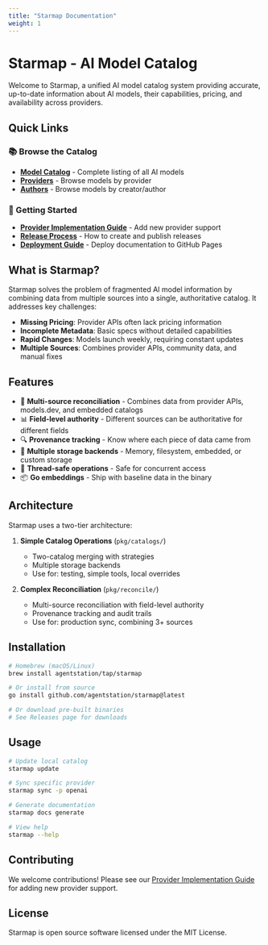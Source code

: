 ```yaml
---
title: "Starmap Documentation"
weight: 1
---
```


# Starmap - AI Model Catalog

Welcome to Starmap, a unified AI model catalog system providing accurate, up-to-date information about AI models, their capabilities, pricing, and availability across providers.

## Quick Links

### 📚 Browse the Catalog
- [**Model Catalog**](catalog/readme/) - Complete listing of all AI models
- [**Providers**](catalog/providers/readme/) - Browse models by provider
- [**Authors**](catalog/authors/readme/) - Browse models by creator/author

### 🚀 Getting Started
- [**Provider Implementation Guide**](provider_implementation_guide/) - Add new provider support
- [**Release Process**](release_process/) - How to create and publish releases
- [**Deployment Guide**](deployment/) - Deploy documentation to GitHub Pages

## What is Starmap?

Starmap solves the problem of fragmented AI model information by combining data from multiple sources into a single, authoritative catalog. It addresses key challenges:

- **Missing Pricing**: Provider APIs often lack pricing information
- **Incomplete Metadata**: Basic specs without detailed capabilities  
- **Rapid Changes**: Models launch weekly, requiring constant updates
- **Multiple Sources**: Combines provider APIs, community data, and manual fixes

## Features

- 🔄 **Multi-source reconciliation** - Combines data from provider APIs, models.dev, and embedded catalogs
- 📊 **Field-level authority** - Different sources can be authoritative for different fields
- 🔍 **Provenance tracking** - Know where each piece of data came from
- 💾 **Multiple storage backends** - Memory, filesystem, embedded, or custom storage
- 🧵 **Thread-safe operations** - Safe for concurrent access
- 📦 **Go embeddings** - Ship with baseline data in the binary

## Architecture

Starmap uses a two-tier architecture:

1. **Simple Catalog Operations** (`pkg/catalogs/`)
   - Two-catalog merging with strategies
   - Multiple storage backends
   - Use for: testing, simple tools, local overrides

2. **Complex Reconciliation** (`pkg/reconcile/`)
   - Multi-source reconciliation with field-level authority
   - Provenance tracking and audit trails
   - Use for: production sync, combining 3+ sources

## Installation

```bash
# Homebrew (macOS/Linux)
brew install agentstation/tap/starmap

# Or install from source
go install github.com/agentstation/starmap@latest

# Or download pre-built binaries
# See Releases page for downloads
```

## Usage

```bash
# Update local catalog
starmap update

# Sync specific provider
starmap sync -p openai

# Generate documentation
starmap docs generate

# View help
starmap --help
```

## Contributing

We welcome contributions! Please see our [Provider Implementation Guide](provider_implementation_guide/) for adding new provider support.

## License

Starmap is open source software licensed under the MIT License.